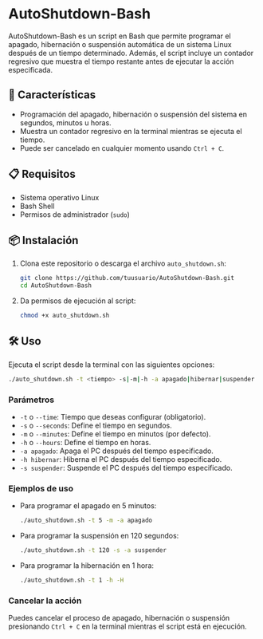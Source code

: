 # AutoShutdown-Bash

AutoShutdown-Bash es un script en Bash que permite programar el apagado, hibernación o suspensión automática de un sistema Linux después de un tiempo determinado. Además, el script incluye un contador regresivo que muestra el tiempo restante antes de ejecutar la acción especificada.

## 🚀 Características

- Programación del apagado, hibernación o suspensión del sistema en segundos, minutos u horas.
- Muestra un contador regresivo en la terminal mientras se ejecuta el tiempo.
- Puede ser cancelado en cualquier momento usando `Ctrl + C`.

## 📋 Requisitos

- Sistema operativo Linux
- Bash Shell
- Permisos de administrador (`sudo`)

## 📦 Instalación

1. Clona este repositorio o descarga el archivo `auto_shutdown.sh`:
   ```bash
   git clone https://github.com/tuusuario/AutoShutdown-Bash.git
   cd AutoShutdown-Bash
   ```

2. Da permisos de ejecución al script:
   ```bash
   chmod +x auto_shutdown.sh
   ```

## 🛠️ Uso

Ejecuta el script desde la terminal con las siguientes opciones:

```bash
./auto_shutdown.sh -t <tiempo> -s|-m|-h -a apagado|hibernar|suspender
```

### Parámetros

- `-t` o `--time`: Tiempo que deseas configurar (obligatorio).
- `-s` o `--seconds`: Define el tiempo en segundos.
- `-m` o `--minutes`: Define el tiempo en minutos (por defecto).
- `-h` o `--hours`: Define el tiempo en horas.
- `-a apagado`: Apaga el PC después del tiempo especificado.
- `-h hibernar`: Hiberna el PC después del tiempo especificado.
- `-s suspender`: Suspende el PC después del tiempo especificado.

### Ejemplos de uso

- Para programar el apagado en 5 minutos:
  ```bash
  ./auto_shutdown.sh -t 5 -m -a apagado
  ```
- Para programar la suspensión en 120 segundos:
  ```bash
  ./auto_shutdown.sh -t 120 -s -a suspender
  ```
- Para programar la hibernación en 1 hora:
  ```bash
  ./auto_shutdown.sh -t 1 -h -H
  ```

### Cancelar la acción
Puedes cancelar el proceso de apagado, hibernación o suspensión presionando `Ctrl + C` en la terminal mientras el script está en ejecución.
